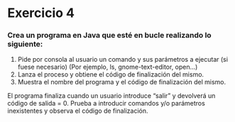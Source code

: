 # Exercicio 4
### Crea un programa en Java que esté en bucle realizando lo siguiente:

1. Pide por consola al usuario un comando y sus parámetros a ejecutar (si fuese necesario) (Por ejemplo, ls, gnome-text-editor, open...)
2. Lanza el proceso y obtiene el código de finalización del mismo.
3. Muestra el nombre del programa y el código de finalización del mismo.

El programa finaliza cuando un usuario introduce “salir” y devolverá un código de salida = 0. Prueba a introducir comandos y/o parámetros inexistentes y observa el código de finalización.